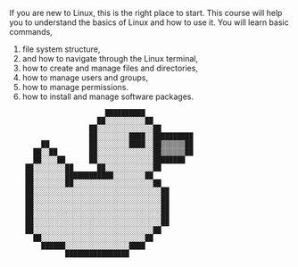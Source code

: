 If you are new to Linux, this is the right place to start. This course will help you to understand the basics of Linux and how to use it. You will learn basic commands,

1. file system structure,
2. and how to navigate through the Linux terminal,
3. how to create and manage files and directories,
4. how to manage users and groups,
5. how to manage permissions.
6. how to install and manage software packages.

```plain
                        ██████████            
                      ██░░░░░░░░░░██          
                    ██░░░░░░░░░░░░░░██        
                    ██░░░░░░░░████░░██████████
        ██          ██░░░░░░░░████░░██▒▒▒▒▒▒██
      ██░░██        ██░░░░░░░░░░░░░░██▒▒▒▒▒▒██
      ██░░░░██      ██░░░░░░░░░░░░░░████████  
    ██░░░░░░░░██      ██░░░░░░░░░░░░██        
    ██░░░░░░░░████████████░░░░░░░░██          
    ██░░░░░░░░██░░░░░░░░░░░░░░░░░░░░██        
    ██░░░░░░░░░░░░░░░░░░░░░░░░░░░░░░░░██      
    ██░░░░░░░░░░░░░░░░░░░░░░░░░░░░░░░░██      
    ██░░░░░░░░░░░░░░░░░░░░░░░░░░░░░░░░██      
    ██░░░░░░░░░░░░░░░░░░░░░░░░░░░░░░░░██      
    ██░░░░░░░░░░░░░░░░░░░░░░░░░░░░░░░░██      
    ██░░░░░░░░░░░░░░░░░░░░░░░░░░░░░░██        
      ██░░░░░░░░░░░░░░░░░░░░░░░░░░██          
        ██████░░░░░░░░░░░░░░░░████            
              ████████████████                
```
